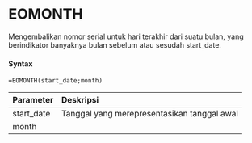 # EOMONTH

Mengembalikan nomor serial untuk hari terakhir dari suatu bulan, yang berindikator banyaknya bulan sebelum atau sesudah start\_date.

#### Syntax

```text
=EOMONTH(start_date;month)
```

| Parameter | Deskripsi |
| :--- | :--- |
| start\_date | Tanggal yang merepresentasikan tanggal awal |
| month |  |

